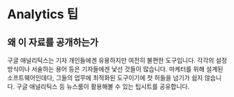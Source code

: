 # Analytics 팁
## 왜 이 자료를 공개하는가
구글 애널리틱스는 기자 개인들에겐 유용하지만 여전히 불편한 도구입니다. 각각의 설정 방식이나 서술하는 용어 등은 기자들에겐 낯선 것들이 많습니다. 마케터를 위해 설계된 소프트웨어인데다, 그들의 업무에 최적화된 도구이기에 첫 허들을 넘기가 쉽지 않습니다. 
구글 애널리틱스 등 뉴스룸이 활용해볼 수 있는 팁시트를 공유합니다. 
